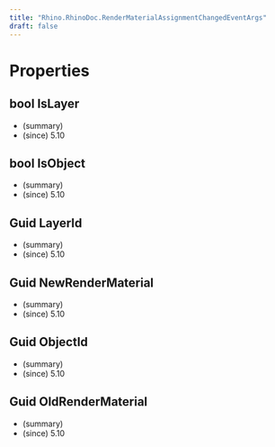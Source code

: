 ```yaml
---
title: "Rhino.RhinoDoc.RenderMaterialAssignmentChangedEventArgs"
draft: false
---
```


# Properties
## bool IsLayer
- (summary) 
- (since) 5.10
## bool IsObject
- (summary) 
- (since) 5.10
## Guid LayerId
- (summary) 
- (since) 5.10
## Guid NewRenderMaterial
- (summary) 
- (since) 5.10
## Guid ObjectId
- (summary) 
- (since) 5.10
## Guid OldRenderMaterial
- (summary) 
- (since) 5.10
